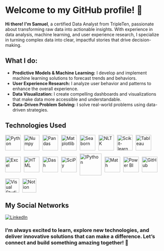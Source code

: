 
# Welcome to my GitHub profile! 🚀

 **Hi there! I'm Samuel**, a certified Data Analyst from TripleTen, passionate about transforming raw data into actionable insights. With experience in data analysis, machine learning, and user experience research, I specialize in turning complex data into clear, impactful stories that drive decision-making.

##  What I do:
   - **Predictive Models & Machine Learning:** I develop and implement machine learning solutions to forecast trends and behaviors.
   - **User Experience Research:** I analyze user behavior and patterns to enhance the overall experience.
   - **Data Visualization:** I create compelling dashboards and visualizations that make data more accessible and understandable.
   - **Data-Driven Problem Solving:** I solve real-world problems using data-driven strategies.

## Technologies Used  
   <div style="display: flex; flex-wrap: wrap; align-items: center; gap: 10px;">
        <img src="https://brandslogos.com/wp-content/uploads/images/large/python-logo.png" alt="Python" width="50px" style="max-width:100%; height:auto;" title="Python">
        <img src="https://img.icons8.com/color/452/numpy.png" alt="Numpy" width="50px" style="max-width:100%; height:auto;" title="Numpy">
        <img src="https://upload.wikimedia.org/wikipedia/commons/thumb/2/22/Pandas_mark.svg/800px-Pandas_mark.svg.png" alt="Pandas" width="50px" style="max-width:100%; height:auto;" title="Pandas">
        <img src="https://matplotlib.org/stable/_static/logo2_compressed.svg" alt="Matplotlib" width="50px" style="max-width:100%; height:auto;" title="Matplotlib">
        <img src="https://seaborn.pydata.org/_images/logo-mark-lightbg.svg" alt="Seaborn" width="50px" style="max-width:100%; height:auto;" title="Seaborn">
        <img src="https://static.javatpoint.com/tutorial/nltk/images/nltk2.png" alt="NLTK" width="50px" style="max-width:100%; height:auto;" title="NLTK">
        <img src="https://upload.wikimedia.org/wikipedia/commons/0/05/Scikit_learn_logo_small.svg" alt="Scikit-learn" width="50px" style="max-width:100%; height:auto;" title="Scikit-learn">
        <img src="https://www.tableau.com/sites/default/files/pages/tableaulogo_highres.png" alt="Tableau" width="50px" style="max-width:100%; height:auto;" title="Tableau">
        <img src="https://img.icons8.com/color/452/microsoft-excel-2019.png" alt="Excel" width="50px" style="max-width:100%; height:auto;" title="Excel">
        <img src="https://upload.wikimedia.org/wikipedia/commons/6/61/HTML5_logo_and_wordmark.svg" alt="HTML" width="50px" style="max-width:100%; height:auto;" title="HTML">
        <img src="https://dash.plotly.com/static/images/dash-logo.png" alt="Dash" width="50px" style="max-width:100%; height:auto;" title="Dash">
        <img src="https://upload.wikimedia.org/wikipedia/commons/thumb/a/a3/Scipy_logo.svg/1024px-Scipy_logo.svg.png" alt="SciPy" width="50px" style="max-width:100%; height:auto;" title="SciPy">
        <img src="https://ipython.org/_static/IPy_header.png" alt="IPython" width="70px" style="max-width:100%; height:auto;" title="IPython">
        <img src="https://upload.wikimedia.org/wikipedia/commons/3/3a/MathJax_logo.svg" alt="Math" width="50px" style="max-width:100%; height:auto;" title="Math">
        <img src="https://www.it.miami.edu/_assets/images/O365_Power_BI.png" alt="Power BI" width="50px" style="max-width:100%; height:auto;" title="Power BI">
        <img src="https://pngimg.com/uploads/github/github_PNG80.png" alt="GitHub" width="50px" style="max-width:100%; height:auto;" title="GitHub">
        <img src="https://code.visualstudio.com/assets/images/code-stable.png" alt="Visual Studio Code" width="45px" style="max-width:100%; height:auto;" title="Visual Studio Code">
        <img src="https://creazilla-store.fra1.digitaloceanspaces.com/icons/3270344/notion-icon-sm.png" alt="Notion" width="45px" style="max-width:100%; height:auto;" title="Notion">
   </div>


   <h2>My Social Networks</h2>
    <div>
      <a href="https://www.linkedin.com/in/samuel-guerrero-0ab3a8281/" target="_blank">
        <img src="https://img.shields.io/badge/LinkedIn-Samuel_Guerrero-0077B5?style=for-the-badge&logo=linkedin&logoColor=white&labelColor=101010" alt="LinkedIn">
      </a>
   </div>

</body>
</html>


### I’m always excited to learn, explore new technologies, and deliver innovative solutions that can make a difference. Let’s connect and build something amazing together! 🌟


